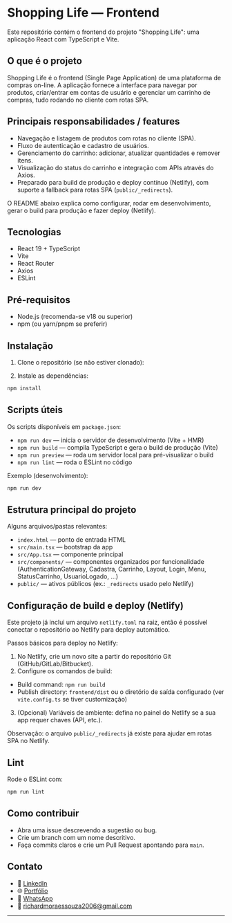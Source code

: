 
# Shopping Life — Frontend

Este repositório contém o frontend do projeto "Shopping Life": uma aplicação React com TypeScript e Vite.

## O que é o projeto

Shopping Life é o frontend (Single Page Application) de uma plataforma de compras on-line. A aplicação fornece a interface para navegar por produtos, criar/entrar em contas de usuário e gerenciar um carrinho de compras, tudo rodando no cliente com rotas SPA.

## Principais responsabilidades / features

- Navegação e listagem de produtos com rotas no cliente (SPA).
- Fluxo de autenticação e cadastro de usuários.
- Gerenciamento do carrinho: adicionar, atualizar quantidades e remover itens.
- Visualização do status do carrinho e integração com APIs através do Axios.
- Preparado para build de produção e deploy contínuo (Netlify), com suporte a fallback para rotas SPA (`public/_redirects`).

O README abaixo explica como configurar, rodar em desenvolvimento, gerar o build para produção e fazer deploy (Netlify).

## Tecnologias

- React 19 + TypeScript
- Vite
- React Router
- Axios
- ESLint

## Pré-requisitos

- Node.js (recomenda-se v18 ou superior)
- npm (ou yarn/pnpm se preferir)

## Instalação

1. Clone o repositório (se não estiver clonado):

2. Instale as dependências:

```bash
npm install
```

## Scripts úteis

Os scripts disponíveis em `package.json`:

- `npm run dev` — inicia o servidor de desenvolvimento (Vite + HMR)
- `npm run build` — compila TypeScript e gera o build de produção (Vite)
- `npm run preview` — roda um servidor local para pré-visualizar o build
- `npm run lint` — roda o ESLint no código

Exemplo (desenvolvimento):

```bash
npm run dev
```

## Estrutura principal do projeto

Alguns arquivos/pastas relevantes:

- `index.html` — ponto de entrada HTML
- `src/main.tsx` — bootstrap da app
- `src/App.tsx` — componente principal
- `src/components/` — componentes organizados por funcionalidade (AuthenticationGateway, Cadastra, Carrinho, Layout, Login, Menu, StatusCarrinho, UsuarioLogado, ...)
- `public/` — ativos públicos (ex.: `_redirects` usado pelo Netlify)

## Configuração de build e deploy (Netlify)

Este projeto já inclui um arquivo `netlify.toml` na raiz, então é possível conectar o repositório ao Netlify para deploy automático.

Passos básicos para deploy no Netlify:

1. No Netlify, crie um novo site a partir do repositório Git (GitHub/GitLab/Bitbucket).
2. Configure os comandos de build:

- Build command: `npm run build`
- Publish directory: `frontend/dist` ou o diretório de saída configurado (ver `vite.config.ts` se tiver customização)

3. (Opcional) Variáveis de ambiente: defina no painel do Netlify se a sua app requer chaves (API, etc.).

Observação: o arquivo `public/_redirects` já existe para ajudar em rotas SPA no Netlify.

## Lint

Rode o ESLint com:

```bash
npm run lint
```

## Como contribuir

- Abra uma issue descrevendo a sugestão ou bug.
- Crie um branch com um nome descritivo.
- Faça commits claros e crie um Pull Request apontando para `main`.

## Contato

- 💼 [LinkedIn](https://www.linkedin.com/in/richard-moraes-souza-998539338/)
- 🌐 [Portfólio](https://richardmoraessouza.github.io/Portf-lio/)
- 📱 [WhatsApp](https://wa.me/5547999326217?text=Olá%20Richard%2C%20encontrei%20seu%20perfil%20no%20GitHub!)
- 📧 richardmoraessouza2006@gmail.com
---

